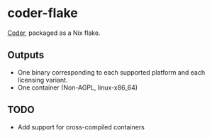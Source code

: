 # coder-flake

[Coder](https://github.com/coder/coder), packaged as a Nix flake.

## Outputs
 - One binary corresponding to each supported platform and each licensing variant.
 - One container (Non-AGPL, linux-x86_64)
## TODO
 - Add support for cross-compiled containers
